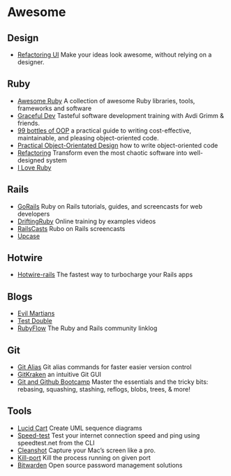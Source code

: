 # Awesome

## Design
- [Refactoring UI](https://www.refactoringui.com/book) Make your ideas look awesome, without relying on a designer.

## Ruby
- [Awesome Ruby](https://github.com/markets/awesome-ruby) A collection of awesome Ruby libraries, tools, frameworks and software 
- [Graceful Dev](https://graceful.dev/courses/) Tasteful software development training with Avdi Grimm & friends.
- [99 bottles of OOP](https://sandimetz.com/99bottles) a practical guide to writing cost-effective, maintainable, and pleasing object-oriented code. 
- [Practical Object-Orientated Design](https://sandimetz.com/products) how to write object-oriented code
- [Refactoring](https://www.amazon.com/Refactoring-Ruby-Addison-Wesley-Professional/dp/0321984137) Transform even the most chaotic software into well-designed system
- [I Love Ruby](https://i-love-ruby.gitlab.io/book)

## Rails
- [GoRails](gorails.com/) Ruby on Rails tutorials, guides, and screencasts for web developers
- [DriftingRuby](https://www.driftingruby.com/) Online training by examples videos
- [RailsCasts](http://railscasts.com/) Rubo on Rails screencasts
- [Upcase](https://thoughtbot.com/upcase) 

## Hotwire
- [Hotwire-rails](https://pragmaticstudio.com/hotwire-rails) The fastest way to turbocharge your Rails apps

## Blogs
- [Evil Martians](https://evilmartians.com/chronicles)
- [Test Double](https://blog.testdouble.com/)
- [RubyFlow](https://rubyflow.com/) The Ruby and Rails community linklog

## Git

- [Git Alias](https://github.com/GitAlias/gitalias) Git alias commands for faster easier version control 
- [GitKraken](https://www.gitkraken.com/) an intuitive Git GUI
- [Git and Github Bootcamp](https://www.udemy.com/course/git-and-github-bootcamp) Master the essentials and the tricky bits: rebasing, squashing, stashing, reflogs, blobs, trees, & more!

## Tools
- [Lucid Cart](https://lucid.app/documents#/dashboard) Create UML sequence diagrams
- [Speed-test](https://github.com/sindresorhus/speed-test) Test your internet connection speed and ping using speedtest.net from the CLI 
- [Cleanshot](https://cleanshot.com/) Capture your Mac’s screen like a pro.
- [Kill-port](https://github.com/tiaanduplessis/kill-port) Kill the process running on given port
- [Bitwarden](https://github.com/bitwarden) Open source password management solutions
